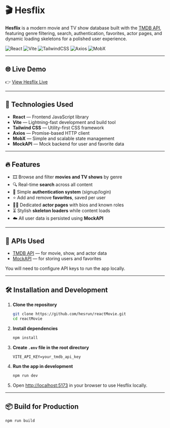 # 🎬 Hesflix

**Hesflix** is a modern movie and TV show database built with the [TMDB API](https://www.themoviedb.org/), featuring genre filtering, search, authentication, favorites, actor pages, and dynamic loading skeletons for a polished user experience.

![React](https://img.shields.io/badge/React-20232A?style=for-the-badge&logo=react&logoColor=61DAFB)
![Vite](https://img.shields.io/badge/Vite-646CFF?style=for-the-badge&logo=vite&logoColor=white)
![TailwindCSS](https://img.shields.io/badge/Tailwind_CSS-06B6D4?style=for-the-badge&logo=tailwind-css&logoColor=white)
![Axios](https://img.shields.io/badge/Axios-5A29E4?style=for-the-badge&logo=axios&logoColor=white)
![MobX](https://img.shields.io/badge/MobX-FF9955?style=for-the-badge&logo=mobx&logoColor=white)

---

## 🌐 Live Demo

👉 [View Hesflix Live](https://hesflix.netlify.app/)

---

## 🚀 Technologies Used

-   **React** — Frontend JavaScript library
-   **Vite** — Lightning-fast development and build tool
-   **Tailwind CSS** — Utility-first CSS framework
-   **Axios** — Promise-based HTTP client
-   **MobX** — Simple and scalable state management
-   **MockAPI** — Mock backend for user and favorite data

---

## 🔥 Features

-   🎞 Browse and filter **movies and TV shows** by genre
-   🔍 Real-time **search** across all content
-   👤 Simple **authentication system** (signup/login)
-   ⭐ Add and remove **favorites**, saved per user
-   🧑‍🎤 Dedicated **actor pages** with bios and known roles
-   ⏳ Stylish **skeleton loaders** while content loads
-   ☁️ All user data is persisted using **MockAPI**

---

## 🔑 APIs Used

-   [TMDB API](https://www.themoviedb.org/documentation/api) — for movie, show, and actor data
-   [MockAPI](https://mockapi.io/) — for storing users and favorites

You will need to configure API keys to run the app locally.

---

## 🛠 Installation and Development

1. **Clone the repository**

    ```bash
    git clone https://github.com/hesrun/reactMovie.git
    cd reactMovie
    ```

2. **Install dependencies**

    ```bash
    npm install
    ```

3. **Create `.env` file in the root directory**

    ```
    VITE_API_KEY=your_tmdb_api_key
    ```

4. **Run the app in development**

    ```bash
    npm run dev
    ```

5. Open [http://localhost:5173](http://localhost:5173) in your browser to use Hesflix locally.

---

## 📦 Build for Production

```bash
npm run build
```
